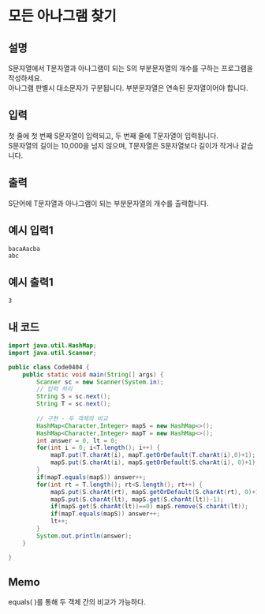 # 모든 아나그램 찾기

## 설명
S문자열에서 T문자열과 아나그램이 되는 S의 부분문자열의 개수를 구하는 프로그램을 작성하세요.  
아나그램 판별시 대소문자가 구분됩니다. 부분문자열은 연속된 문자열이어야 합니다.

## 입력
첫 줄에 첫 번째 S문자열이 입력되고, 두 번째 줄에 T문자열이 입력됩니다.  
S문자열의 길이는 10,000을 넘지 않으며, T문자열은 S문자열보다 길이가 작거나 같습니다.

## 출력
S단어에 T문자열과 아나그램이 되는 부분문자열의 개수를 출력합니다.

## 예시 입력1
```
bacaAacba
abc
```

## 예시 출력1
```
3
```

## 내 코드
```java
import java.util.HashMap;
import java.util.Scanner;

public class Code0404 {
	public static void main(String[] args) {
		Scanner sc = new Scanner(System.in);
		// 입력 처리
		String S = sc.next();
		String T = sc.next();
		
		// 구현 - 두 객체의 비교
		HashMap<Character,Integer> mapS = new HashMap<>();
		HashMap<Character,Integer> mapT = new HashMap<>();
		int answer = 0, lt = 0;
		for(int i = 0; i<T.length(); i++) {
			mapT.put(T.charAt(i), mapT.getOrDefault(T.charAt(i),0)+1);
			mapS.put(S.charAt(i), mapS.getOrDefault(S.charAt(i), 0)+1);
		}
		if(mapT.equals(mapS)) answer++;
		for(int rt = T.length(); rt<S.length(); rt++) {
			mapS.put(S.charAt(rt), mapS.getOrDefault(S.charAt(rt), 0)+1);
			mapS.put(S.charAt(lt), mapS.get(S.charAt(lt))-1);
			if(mapS.get(S.charAt(lt))==0) mapS.remove(S.charAt(lt));
			if(mapT.equals(mapS)) answer++;
			lt++;
		}
		System.out.println(answer);
	}

}
```

## Memo
equals( )를 통해 두 객체 간의 비교가 가능하다.